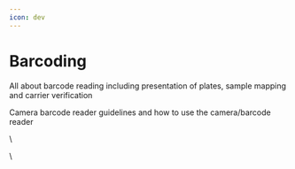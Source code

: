 ```yaml
---
icon: dev
---
```


# Barcoding

All about barcode reading including presentation of plates, sample mapping and carrier verification&#x20;

Camera barcode reader guidelines and how to use the camera/barcode reader

\


\
